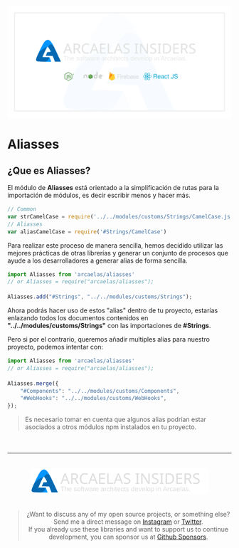<img alt="Arcaelas LOGO" src="../assets/banner/dark.svg" />

# Aliasses

## ¿Que es **Aliasses**?
El módulo de **Aliasses** está orientado a la simplificación de rutas para la importación de módulos, es decir escribir menos y hacer más.
</br>

```js
// Common
var strCamelCase = require('../../modules/customs/Strings/CamelCase.js')
// Aliasses
var aliasCamelCase = require('#Strings/CamelCase')
```

Para realizar este proceso de manera sencilla, hemos decidido utilizar las mejores prácticas de otras librerías y generar un conjunto de procesos que ayude a los desarrolladores a generar alias de forma sencilla.

```js
import Aliasses from 'arcaelas/aliasses'
// or Aliasses = require("arcaelas/aliasses");

Aliasses.add("#Strings", "../../modules/customs/Strings");
```
Ahora podrás hacer uso de estos "alias" dentro de tu proyecto, estarías enlazando todos los documentos contenidos en **"../../modules/customs/Strings"** con las importaciones de **#Strings**.

Pero si por el contrario, queremos añadir multiples alias para nuestro proyecto, podemos intentar con:

```js
import Aliasses from 'arcaelas/aliasses'
// or Aliasses = require("arcaelas/aliasses");

Aliasses.merge({
    "#Components": "../../modules/customs/Components",
    "#WebHooks": "../../modules/customs/WebHooks",
});
```


>Es necesario tomar en cuenta que algunos alias podrían estar asociados a otros módulos npm instalados en tu proyecto.

<div style="text-align:center;margin-top:50px;">
<hr/>
<img src="../assets/footer/dark.svg" width="400px" style="margin:20px 0;">

> ¿Want to discuss any of my open source projects, or something else?Send me a direct message on [Instagram](https://instagram.com/arcaelas) or [Twitter](https://twitter.com/arcaelas).</br> If you already use these libraries and want to support us to continue development, you can sponsor us at [Github Sponsors](https://github.com/sponsors/arcaelas).
</div>